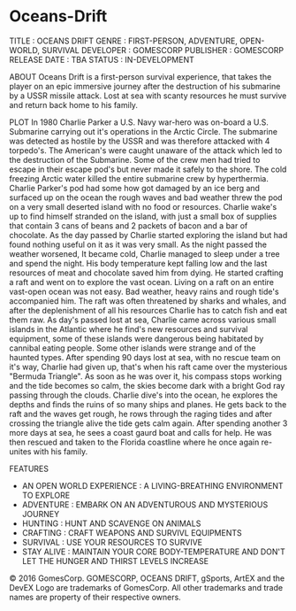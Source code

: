 # Oceans-Drift

TITLE : OCEANS DRIFT
GENRE : FIRST-PERSON, ADVENTURE, OPEN-WORLD, SURVIVAL
DEVELOPER : GOMESCORP
PUBLISHER : GOMESCORP
RELEASE DATE : TBA
STATUS : IN-DEVELOPMENT

ABOUT
Oceans Drift is a first-person survival experience, that takes the player on an epic immersive journey after the destruction of his submarine by a USSR missile attack. Lost at sea with scanty resources he must survive and return back home to his family.

PLOT
In 1980 Charlie Parker a U.S. Navy war-hero was on-board a U.S. Submarine carrying out it's operations in the Arctic Circle. 
The submarine was detected as hostile by the USSR and was therefore attacked with 4 torpedo's.
The American's were caught unaware of the attack which led to the destruction of the Submarine. Some of the crew men had tried to escape in their escape pod's but never made it safely to the shore. The cold freezing Arctic water killed the entire submarine crew by hyperthermia.
Charlie Parker's pod had some how got damaged by an ice berg and surfaced up on the ocean the rough waves and bad weather threw the pod on a very small deserted island with no food or resources.
Charlie wake's up to find himself stranded on the island, with just a small box of supplies that contain 3 cans of beans and 2 packets of bacon and a bar of chocolate. 
As the day passed by Charlie started exploring the island but had found nothing useful on it as it was very small. As the night passed the weather worsened, It became cold, Charlie managed to sleep under a tree and spend the night. His body temperature kept falling low and the last resources of meat and chocolate saved him from dying.
He started crafting a raft and went on to explore the vast ocean. Living on a raft on an entire vast-open ocean was not easy. Bad weather, heavy rains and rough tide's accompanied him.
The raft was often threatened by sharks and whales, and after the deplenishment of all his resources Charlie has to catch fish and eat them raw. As day's passed lost at sea, Charlie came across various small islands in the Atlantic where he find's new resources and survival equipment, some of these islands were dangerous being habitated by cannibal eating people. Some other islands were strange and of the haunted types.
After spending 90 days lost at sea, with no rescue team on it's way, Charlie had given up, that's when his raft came over the mysterious "Bermuda Triangle". As soon as he was over it, his compass stops working and the tide becomes so calm, the skies become dark with a bright God ray passing through the clouds. Charlie dive's into the ocean, he explores the depths and finds the ruins of so many ships and planes. He gets back to the raft and the waves get rough, he rows through the raging tides and after crossing the triangle alive the tide gets calm again. After spending another 3 more days at sea, he sees a coast gaurd boat and calls for help. He was then rescued and taken to the Florida coastline where he once again re-unites with his family.

FEATURES
- AN OPEN WORLD EXPERIENCE : A LIVING-BREATHING ENVIRONMENT TO EXPLORE
- ADVENTURE : EMBARK ON AN ADVENTUROUS AND MYSTERIOUS JOURNEY
- HUNTING : HUNT AND SCAVENGE ON ANIMALS
- CRAFTING : CRAFT WEAPONS AND SURVIVL EQUIPMENTS
- SURVIVAL : USE YOUR RESOURCES TO SURVIVE
- STAY ALIVE : MAINTAIN YOUR CORE BODY-TEMPERATURE AND DON'T LET THE HUNGER AND THIRST LEVELS INCREASE

© 2016 GomesCorp. GOMESCORP, OCEANS DRIFT, gSports, ArtEX and the DevEX Logo are trademarks of GomesCorp. All other trademarks and trade names are property of their respective owners.


